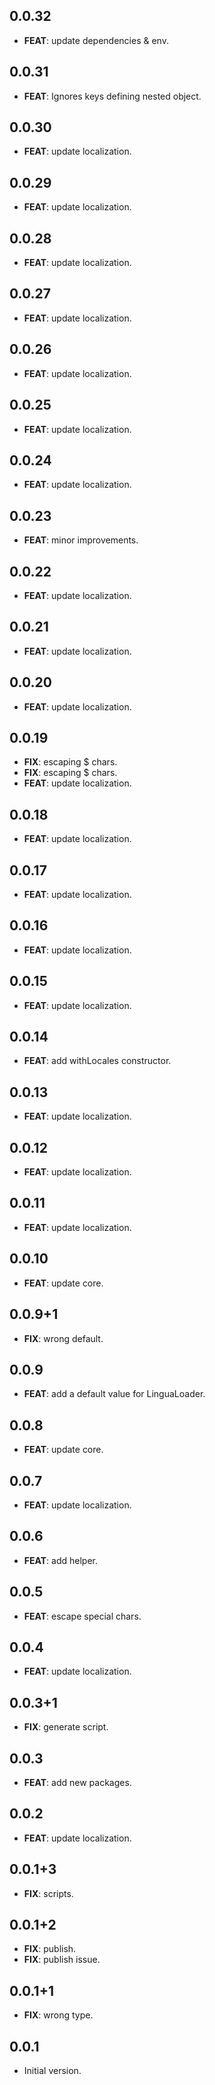 ## 0.0.32

 - **FEAT**: update dependencies & env.

## 0.0.31

 - **FEAT**: Ignores keys defining nested object.

## 0.0.30

 - **FEAT**: update localization.

## 0.0.29

 - **FEAT**: update localization.

## 0.0.28

 - **FEAT**: update localization.

## 0.0.27

 - **FEAT**: update localization.

## 0.0.26

 - **FEAT**: update localization.

## 0.0.25

 - **FEAT**: update localization.

## 0.0.24

 - **FEAT**: update localization.

## 0.0.23

 - **FEAT**: minor improvements.

## 0.0.22

 - **FEAT**: update localization.

## 0.0.21

 - **FEAT**: update localization.

## 0.0.20

 - **FEAT**: update localization.

## 0.0.19

 - **FIX**: escaping $ chars.
 - **FIX**: escaping $ chars.
 - **FEAT**: update localization.

## 0.0.18

 - **FEAT**: update localization.

## 0.0.17

 - **FEAT**: update localization.

## 0.0.16

 - **FEAT**: update localization.

## 0.0.15

 - **FEAT**: update localization.

## 0.0.14

 - **FEAT**: add withLocales constructor.

## 0.0.13

 - **FEAT**: update localization.

## 0.0.12

 - **FEAT**: update localization.

## 0.0.11

 - **FEAT**: update localization.

## 0.0.10

 - **FEAT**: update core.

## 0.0.9+1

 - **FIX**: wrong default.

## 0.0.9

 - **FEAT**: add a default value for LinguaLoader.

## 0.0.8

 - **FEAT**: update core.

## 0.0.7

 - **FEAT**: update localization.

## 0.0.6

 - **FEAT**: add helper.

## 0.0.5

 - **FEAT**: escape special chars.

## 0.0.4

 - **FEAT**: update localization.

## 0.0.3+1

 - **FIX**: generate script.

## 0.0.3

 - **FEAT**: add new packages.

## 0.0.2

 - **FEAT**: update localization.

## 0.0.1+3

 - **FIX**: scripts.

## 0.0.1+2

 - **FIX**: publish.
 - **FIX**: publish issue.

## 0.0.1+1

 - **FIX**: wrong type.

## 0.0.1

- Initial version.
